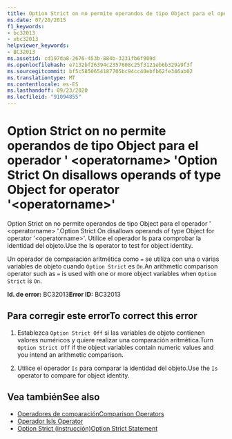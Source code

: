 ```yaml
---
title: Option Strict on no permite operandos de tipo Object para el operador ' <operatorname> '
ms.date: 07/20/2015
f1_keywords:
- bc32013
- vbc32013
helpviewer_keywords:
- BC32013
ms.assetid: cd197da8-2676-453b-884b-3231fb6f909d
ms.openlocfilehash: e7132bf26394c2357608c25f3121eb6b329a9f3f
ms.sourcegitcommit: bf5c5850654187705bc94cc40ebfb62fe346ab02
ms.translationtype: MT
ms.contentlocale: es-ES
ms.lasthandoff: 09/23/2020
ms.locfileid: "91094855"
---
```

# <a name="option-strict-on-disallows-operands-of-type-object-for-operator-operatorname"></a><span data-ttu-id="51d36-102">Option Strict on no permite operandos de tipo Object para el operador ' \<operatorname> '</span><span class="sxs-lookup"><span data-stu-id="51d36-102">Option Strict On disallows operands of type Object for operator '\<operatorname>'</span></span>

<span data-ttu-id="51d36-103">Option Strict on no permite operandos de tipo Object para el operador ' \<operatorname> '.</span><span class="sxs-lookup"><span data-stu-id="51d36-103">Option Strict On disallows operands of type Object for operator '\<operatorname>'.</span></span> <span data-ttu-id="51d36-104">Utilice el operador Is para comprobar la identidad del objeto.</span><span class="sxs-lookup"><span data-stu-id="51d36-104">Use the Is operator to test for object identity.</span></span>  
  
 <span data-ttu-id="51d36-105">Un operador de comparación aritmética como `=` se utiliza con una o varias variables de objeto cuando `Option Strict` es `On`.</span><span class="sxs-lookup"><span data-stu-id="51d36-105">An arithmetic comparison operator such as `=` is used with one or more object variables when `Option Strict` is `On`.</span></span>  
  
 <span data-ttu-id="51d36-106">**Id. de error:** BC32013</span><span class="sxs-lookup"><span data-stu-id="51d36-106">**Error ID:** BC32013</span></span>  
  
## <a name="to-correct-this-error"></a><span data-ttu-id="51d36-107">Para corregir este error</span><span class="sxs-lookup"><span data-stu-id="51d36-107">To correct this error</span></span>  
  
1. <span data-ttu-id="51d36-108">Establezca `Option Strict Off` si las variables de objeto contienen valores numéricos y quiere realizar una comparación aritmética.</span><span class="sxs-lookup"><span data-stu-id="51d36-108">Turn `Option Strict Off` if the object variables contain numeric values and you intend an arithmetic comparison.</span></span>  
  
2. <span data-ttu-id="51d36-109">Utilice el operador `Is` para comparar la identidad del objeto.</span><span class="sxs-lookup"><span data-stu-id="51d36-109">Use the `Is` operator to compare for object identity.</span></span>  
  
## <a name="see-also"></a><span data-ttu-id="51d36-110">Vea también</span><span class="sxs-lookup"><span data-stu-id="51d36-110">See also</span></span>

- [<span data-ttu-id="51d36-111">Operadores de comparación</span><span class="sxs-lookup"><span data-stu-id="51d36-111">Comparison Operators</span></span>](../language-reference/operators/comparison-operators.md)
- [<span data-ttu-id="51d36-112">Operador Is</span><span class="sxs-lookup"><span data-stu-id="51d36-112">Is Operator</span></span>](../language-reference/operators/is-operator.md)
- [<span data-ttu-id="51d36-113">Option Strict (instrucción)</span><span class="sxs-lookup"><span data-stu-id="51d36-113">Option Strict Statement</span></span>](../language-reference/statements/option-strict-statement.md)
